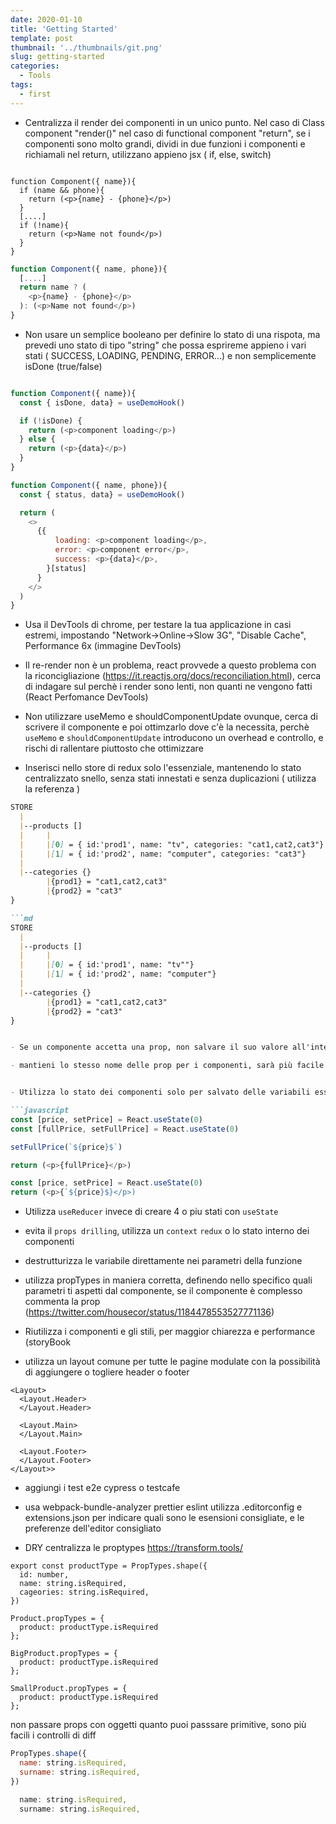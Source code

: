 ```yaml
---
date: 2020-01-10
title: 'Getting Started'
template: post
thumbnail: '../thumbnails/git.png'
slug: getting-started
categories:
  - Tools
tags:
  - first
---
```


- Centralizza il render dei componenti in un unico punto. Nel caso di Class component "render()" nel caso di functional component "return", se i componenti sono molto grandi, dividi in due funzioni i componenti e richiamali nel return, utilizzano appieno jsx ( if, else, switch)

```javascript{numberLines: 5}

function Component({ name}){
  if (name && phone){
    return (<p>{name} - {phone}</p>)
  }
  [....]
  if (!name){
    return (<p>Name not found</p>)
  }
}
```

```javascript
function Component({ name, phone}){
  [....]
  return name ? (
    <p>{name} - {phone}</p>
  ): (<p>Name not found</p>)
}
```

- Non usare un semplice booleano per definire lo stato di una rispota, ma prevedi uno stato di tipo "string" che possa esprireme appieno i vari stati ( SUCCESS, LOADING, PENDING, ERROR...) e non semplicemente isDone (true/false)

```javascript

function Component({ name}){
  const { isDone, data} = useDemoHook()

  if (!isDone) {
    return (<p>component loading</p>)
  } else {
    return (<p>{data}</p>)
  }
}
```

```javascript
function Component({ name, phone}){
  const { status, data} = useDemoHook()

  return (
    <>
      {{
          loading: <p>component loading</p>,
          error: <p>component error</p>,
          success: <p>{data}</p>,
        }[status]
      }
    </>
  )
}
```

- Usa il DevTools di chrome, per testare la tua applicazione in casi estremi, impostando "Network->Online->Slow 3G", "Disable Cache", Performance 6x
(immagine DevTools)

- Il re-render non è un problema, react provvede a questo problema con la riconcigliazione (https://it.reactjs.org/docs/reconciliation.html), cerca di indagare sul perchè i render sono lenti, non quanti ne vengono fatti
(React Perfomance DevTools)

- Non utilizzare useMemo e shouldComponentUpdate ovunque, cerca di scrivere il componente e poi ottimzarlo dove c'è la necessita, perchè `useMemo` e `shouldComponentUpdate` introducono un overhead e controllo, e rischi di rallentare piuttosto che ottimizzare


- Inserisci nello store di redux solo l'essenziale, mantenendo lo stato centralizzato snello, senza stati innestati e senza duplicazioni ( utilizza la referenza )

```md
STORE
  |
  |--products []
  |     |
  |     |[0] = { id:'prod1', name: "tv", categories: "cat1,cat2,cat3"}
  |     |[1] = { id:'prod2', name: "computer", categories: "cat3"}
  |
  |--categories {}
        |{prod1} = "cat1,cat2,cat3"
        |{prod2} = "cat3"
}

```md
STORE
  |
  |--products []
  |     |
  |     |[0] = { id:'prod1', name: "tv""}
  |     |[1] = { id:'prod2', name: "computer"}
  |
  |--categories {}
        |{prod1} = "cat1,cat2,cat3"
        |{prod2} = "cat3"
}


- Se un componente accetta una prop, non salvare il suo valore all'interno del suo stato locale, perchè rischi di creare sideeffect senza che il corretto funzionamento dell'aggiornamento delle prop causi il rendering del componente

- mantieni lo stesso nome delle prop per i componenti, sarà più facile effettuare un refactroing successivamente


- Utilizza lo stato dei componenti solo per salvato delle variabili essenziali, il restante calcolalo tramite delle funzioni o utils,

```javascript
const [price, setPrice] = React.useState(0)
const [fullPrice, setFullPrice] = React.useState(0)

setFullPrice(`${price}$`)

return (<p>{fullPrice}</p>)
```

```javascript
const [price, setPrice] = React.useState(0)
return (<p>{`${price}$}</p>)
```


- Utilizza `useReducer` invece di creare 4 o piu stati con `useState`


- evita il `props drilling`, utilizza un `context` `redux` o lo stato interno dei componenti 


- destrutturizza le variabile direttamente nei parametri della funzione


- utilizza propTypes in maniera corretta, definendo nello specifico quali parametri ti aspetti dal componente, se il componente è complesso commenta la prop (https://twitter.com/housecor/status/1184478553527771136)


- Riutilizza i componenti e gli stili, per maggior chiarezza e performance (storyBook


- utilizza un layout comune per tutte le pagine <Layout> modulate con la possibilità di aggiungere o togliere header o footer

```
<Layout>
  <Layout.Header>
  </Layout.Header>

  <Layout.Main>
  </Layout.Main>

  <Layout.Footer>
  </Layout.Footer>
</Layout>>
```

- aggiungi i test e2e cypress o testcafe

- usa webpack-bundle-analyzer prettier eslint  utilizza .editorconfig e extensions.json per indicare quali sono le esensioni consigliate, e le preferenze dell'editor consigliato


- DRY centralizza le proptypes https://transform.tools/

```javasript
export const productType = PropTypes.shape({
  id: number,
  name: string.isRequired,
  cageories: string.isRequired,
})

Product.propTypes = {
  product: productType.isRequired
};

BigProduct.propTypes = {
  product: productType.isRequired
};

SmallProduct.propTypes = {
  product: productType.isRequired
};
```

non passare props con oggetti quanto puoi passsare primitive, sono più facili i controlli di diff
```javascript
PropTypes.shape({
  name: string.isRequired,
  surname: string.isRequired,
})
```
```javascript
  name: string.isRequired,
  surname: string.isRequired,

```
